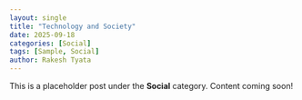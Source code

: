 ```yaml
---
layout: single
title: "Technology and Society"
date: 2025-09-18
categories: [Social]
tags: [Sample, Social]
author: Rakesh Tyata
---
```


This is a placeholder post under the **Social** category. Content coming soon!
